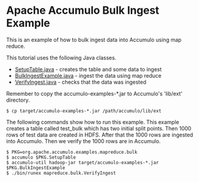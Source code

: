 <!--
Licensed to the Apache Software Foundation (ASF) under one or more
contributor license agreements.  See the NOTICE file distributed with
this work for additional information regarding copyright ownership.
The ASF licenses this file to You under the Apache License, Version 2.0
(the "License"); you may not use this file except in compliance with
the License.  You may obtain a copy of the License at

    http://www.apache.org/licenses/LICENSE-2.0

Unless required by applicable law or agreed to in writing, software
distributed under the License is distributed on an "AS IS" BASIS,
WITHOUT WARRANTIES OR CONDITIONS OF ANY KIND, either express or implied.
See the License for the specific language governing permissions and
limitations under the License.
-->
# Apache Accumulo Bulk Ingest Example

This is an example of how to bulk ingest data into Accumulo using map reduce.

This tutorial uses the following Java classes.

 * [SetupTable.java] - creates the table and some data to ingest
 * [BulkIngestExample.java] - ingest the data using map reduce
 * [VerifyIngest.java] - checks that the data was ingested
 
Remember to copy the accumulo-examples-\*.jar to Accumulo's 'lib/ext' directory.

    $ cp target/accumulo-examples-*.jar /path/accumulo/lib/ext

The following commands show how to run this example. This example creates a
table called test_bulk which has two initial split points. Then 1000 rows of
test data are created in HDFS. After that the 1000 rows are ingested into
Accumulo. Then we verify the 1000 rows are in Accumulo. 

    $ PKG=org.apache.accumulo.examples.mapreduce.bulk
    $ accumulo $PKG.SetupTable
    $ accumulo-util hadoop-jar target/accumulo-examples-*.jar $PKG.BulkIngestExample
    $ ./bin/runex mapreduce.bulk.VerifyIngest

[SetupTable.java]: ../src/main/java/org/apache/accumulo/examples/mapreduce/bulk/SetupTable.java
[BulkIngestExample.java]:  ../src/main/java/org/apache/accumulo/examples/mapreduce/bulk/BulkIngestExample.java
[VerifyIngest.java]: ../src/main/java/org/apache/accumulo/examples/mapreduce/bulk/VerifyIngest.java
